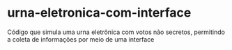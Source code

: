 # urna-eletronica-com-interface
 Código que simula uma urna eletrônica com votos não secretos, permitindo a coleta de informações por meio de uma interface
